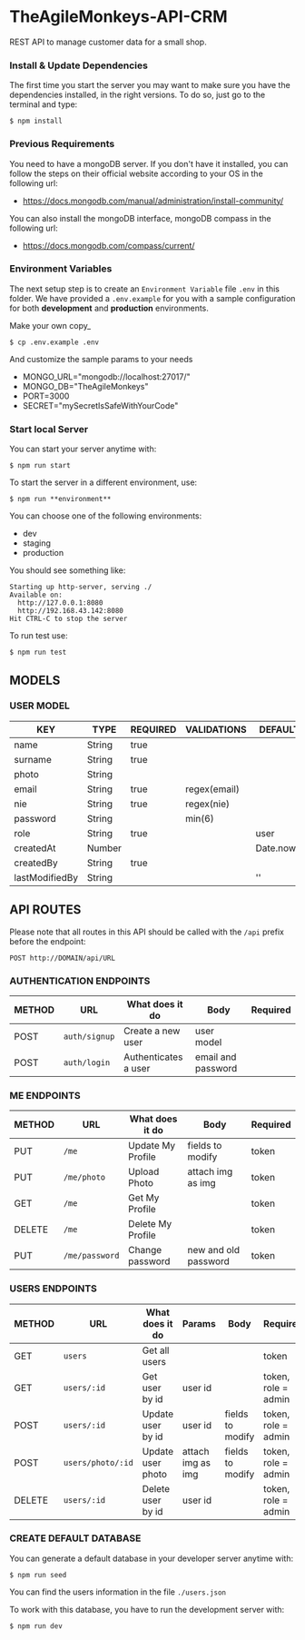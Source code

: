 # TheAgileMonkeys-API-CRM
REST API to manage customer data for a small shop.

### Install & Update Dependencies

The first time you start the server you may want to make sure you have the dependencies installed, in the right versions. To do so, just go to the terminal and type:

```
$ npm install
```

### Previous Requirements

You need to have a mongoDB server.
If you don't have it installed, you can follow the steps on their official website according to your OS in the following url:

- https://docs.mongodb.com/manual/administration/install-community/

You can also install the mongoDB interface, mongoDB compass in the following url:

- https://docs.mongodb.com/compass/current/

### Environment Variables

The next setup step is to create an `Environment Variable` file `.env` in this folder. We have provided a `.env.example` for you with a sample configuration for both **development** and **production** environments.

Make your own copy\_

```
$ cp .env.example .env
```

And customize the sample params to your needs

- MONGO_URL="mongodb://localhost:27017/"
- MONGO_DB="TheAgileMonkeys"
- PORT=3000
- SECRET="mySecretIsSafeWithYourCode"

### Start local Server

You can start your server anytime with:

```
$ npm run start
```

To start the server in a different environment, use:
```
$ npm run **environment**
```

You can choose one of the following environments:
- dev
- staging
- production

You should see something like:

```
Starting up http-server, serving ./
Available on:
  http://127.0.0.1:8080
  http://192.168.43.142:8080
Hit CTRL-C to stop the server
```

To run test use:
```
$ npm run test
```

## MODELS

### USER MODEL

| KEY            | TYPE   | REQUIRED | VALIDATIONS  | DEFAULT   | ENUM       |
| -------------- | ------ | -------- | ------------ | -------   |----------- |
| name           | String | true     |              |           |            |
| surname        | String | true     |              |           |            |
| photo          | String |          |              |           |            |
| email          | String | true     | regex(email) |           |            | 
| nie            | String | true     | regex(nie)   |           |            |
| password       | String |          | min(6)       |           |            |
| role           | String | true     |              | user      | user/admin |
| createdAt      | Number |          |              | Date.now()|            |
| createdBy      | String | true     |              |           |            |
| lastModifiedBy | String |          |              | ''        |            |


## API ROUTES

Please note that all routes in this API should be called with the `/api` prefix before the endpoint:

```
POST http://DOMAIN/api/URL
```

### AUTHENTICATION ENDPOINTS

| METHOD | URL           | What does it do      | Body                 | Required             |
| ------ | ------------- | -------------------- | -------------------- | -------------------- |
| POST   | `auth/signup` | Create a new user    | user model           |                      |
| POST   | `auth/login`  | Authenticates a user | email and password   |                      |

### ME ENDPOINTS

| METHOD | URL            | What does it do   | Body                 | Required             |
| ------ | -------------- | ----------------- | -------------------- | -------------------- |
| PUT    | `/me`          | Update My Profile | fields to modify     | token                |
| PUT    | `/me/photo`    | Upload Photo      | attach img as img    | token                |
| GET    | `/me`          | Get My Profile    |                      | token                |
| DELETE | `/me`          | Delete My Profile |                      | token                |
| PUT    | `/me/password` | Change password   | new and old password | token                |

### USERS ENDPOINTS

| METHOD | URL              | What does it do       | Params               | Body                 | Required             |
| ------ | --------------   | --------------------- | -------------------- | -------------------- | -------------------- |
| GET    | `users`          | Get all users         |                      |                      | token                |
| GET    | `users/:id`      | Get user by id        | user id              |                      | token, role = admin  |
| POST   | `users/:id`      | Update user by id     | user id              | fields to modify     | token, role = admin  |
| POST   | `users/photo/:id`| Update user photo     | attach img as img    | fields to modify     | token, role = admin  |
| DELETE | `users/:id`      | Delete user by id     | user id              |                      | token, role = admin  |


### CREATE DEFAULT DATABASE

You can generate a default database in your developer server anytime with:

```
$ npm run seed
```

You can find the users information in the file `./users.json`

To work with this database, you have to run the development server with:

```
$ npm run dev
```